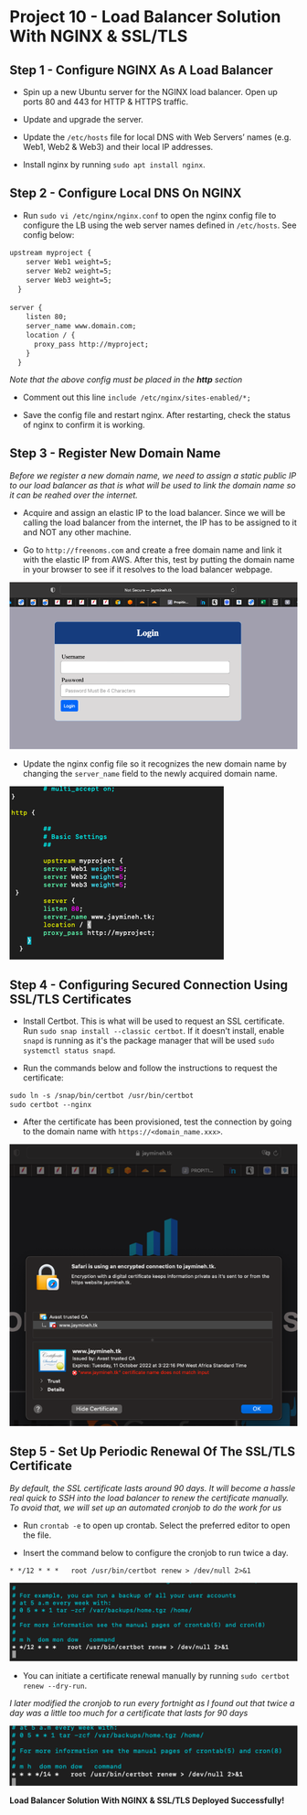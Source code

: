 # Project 10 - Load Balancer Solution With NGINX & SSL/TLS

**Step 1 - Configure NGINX As A Load Balancer**
---

- Spin up a new Ubuntu server for the NGINX load balancer. Open up ports 80 and 443 for HTTP & HTTPS traffic.

- Update and upgrade the server.

- Update the `/etc/hosts` file for local DNS with Web Servers’ names (e.g. Web1, Web2 & Web3) and their local IP addresses.

- Install nginx by running `sudo apt install nginx`.

**Step 2 - Configure Local DNS On NGINX**
---

- Run `sudo vi /etc/nginx/nginx.conf` to open the nginx config file to configure the LB using the web server names defined in `/etc/hosts`. See config below:
```
upstream myproject {
    server Web1 weight=5;
    server Web2 weight=5;
    server Web3 weight=5;
  }

server {
    listen 80;
    server_name www.domain.com;
    location / {
      proxy_pass http://myproject;
    }
  }
```
*Note that the above config must be placed in the **http** section*

- Comment out this line `include /etc/nginx/sites-enabled/*;`

- Save the config file and restart nginx. After restarting, check the status of nginx to confirm it is working.

**Step 3 - Register New Domain Name**
---

*Before we register a new domain name, we need to assign a static public IP to our load balancer as that is what will be used to link the domain name so it can be reahed over the internet.*

- Acquire and assign an elastic IP to the load balancer. Since we will be calling the load balancer from the internet, the IP has to be assigned to it and NOT any other machine.

- Go to `http://freenoms.com` and create a free domain name and link it with the elastic IP from AWS. After this, test by putting the domain name in your browser to see if it resolves to the load balancer webpage.

![Domain name resolution](images/jaymineh.png)

- Update the nginx config file so it recognizes the new domain name by changing the `server_name` field to the newly acquired domain name.

![Load Balancer Config](images/ngixconf.png)

**Step 4 - Configuring Secured Connection Using SSL/TLS Certificates**
---

- Install Certbot. This is what will be used to request an SSL certificate. Run `sudo snap install --classic certbot`. If it doesn't install, enable `snapd` is running as it's the package manager that will be used `sudo systemctl status snapd`.

- Run the commands below and follow the instructions to request the certificate:
```
sudo ln -s /snap/bin/certbot /usr/bin/certbot
sudo certbot --nginx
```

- After the certificate has been provisioned, test the connection by going to the domain name with `https://<domain_name.xxx>`.

![SSL Certificate](images/sslcerti.png)

**Step 5 - Set Up Periodic Renewal Of The SSL/TLS Certificate**
---

*By default, the SSL certificate lasts around 90 days. It will become a hassle real quick to SSH into the load balancer to renew the certificate manually. To avoid that, we will set up an automated cronjob to do the work for us*

- Run `crontab -e` to open up crontab. Select the preferred editor to open the file.

- Insert the command below to configure the cronjob to run twice a day.
```
* */12 * * *   root /usr/bin/certbot renew > /dev/null 2>&1
```

![Cronjob for twice a day](images/cronjob1.png)

- You can initiate a certificate renewal manually by running `sudo certbot renew --dry-run`.

*I later modified the cronjob to run every fortnight as I found out that twice a day was a little too much for a certificate that lasts for 90 days*

![Cronjob for 14 days](images/cronjob2.png)

**Load Balancer Solution With NGINX & SSL/TLS Deployed Successfully!**
